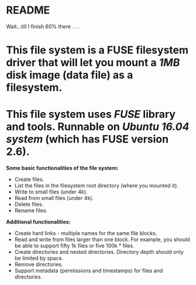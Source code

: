 # README

Wait...till I finish
60% there
.
.
.


# This file system is a FUSE filesystem driver that will let you mount a *1MB* disk image (data file) as a filesystem.

# This file system uses *FUSE* library and tools. Runnable on *Ubuntu 16.04 system* (which has FUSE version 2.6).

**Some basic functionalities of the file system:**
* Create files.
* List the files in the filesystem root directory (where you mounted it).
* Write to small files (under 4k).
* Read from small files (under 4k).
* Delete files.
* Rename files.

**Additional functionalities:**
* Create hard links - multiple names for the same file blocks.
* Read and write from files larger than one block. For example, you should be able to support fifty 1k files or five 100k * files.
* Create directories and nested directories. Directory depth should only be limited by space.
* Remove directories.
* Support metadata (permissions and timestamps) for files and directories.
